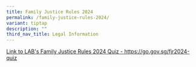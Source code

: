 ```yaml
---
title: Family Justice Rules 2024
permalink: /family-justice-rules-2024/
variant: tiptap
description: ""
third_nav_title: Legal Information
---
```

<p><a href="https://go.gov.sg/fjr2024-quiz" rel="noopener nofollow" target="_blank">Link to LAB's Family Justice Rules 2024 Quiz - https://go.gov.sg/fjr2024-quiz</a>
</p>